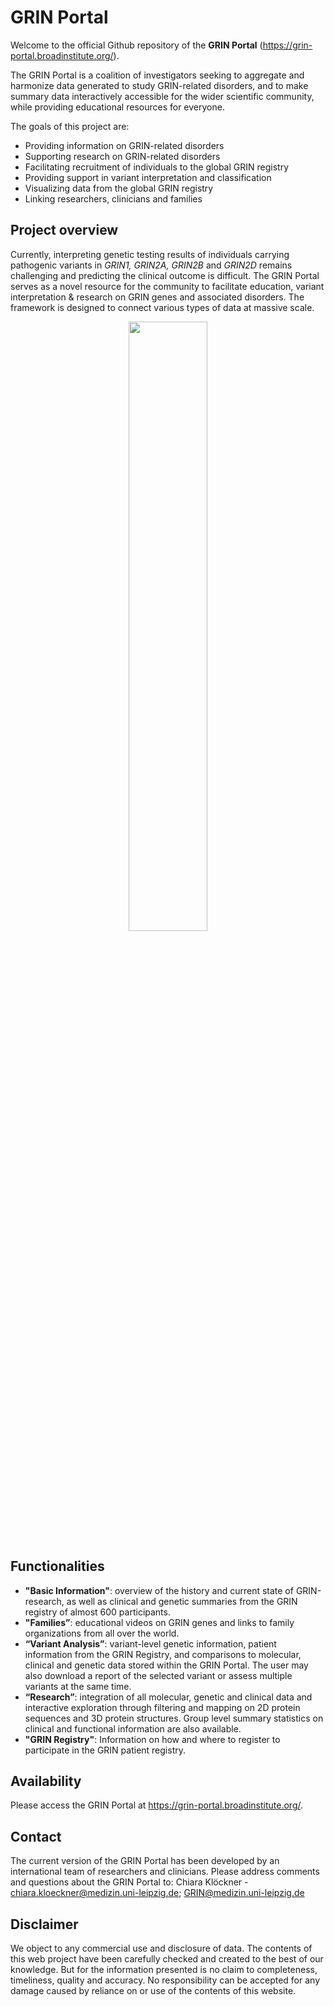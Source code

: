 # GRIN Portal

Welcome to the official Github repository of the **GRIN Portal** (https://grin-portal.broadinstitute.org/).

The GRIN Portal is a coalition of investigators seeking to aggregate and harmonize data generated to study GRIN-related disorders, and to make summary data interactively accessible for the wider scientific community, while providing educational resources for everyone.

The goals of this project are:

- Providing information on GRIN-related disorders
- Supporting research on GRIN-related disorders
- Facilitating recruitment of individuals to the global GRIN registry
- Providing support in variant interpretation and classification
- Visualizing data from the global GRIN registry
- Linking researchers, clinicians and families

## Project overview
Currently, interpreting genetic testing results of individuals carrying pathogenic variants in *GRIN1, GRIN2A, GRIN2B* and *GRIN2D* remains challenging and predicting the clinical outcome is difficult.
The GRIN Portal serves as a novel resource for the community to facilitate education, variant interpretation & research on GRIN genes and associated disorders. The framework is designed to connect various types of data at massive scale.

<p align="center">
<img src="https://user-images.githubusercontent.com/67484272/145692474-d564e2af-538c-432e-86e9-70338fbb741b.png" width=50%>
</p>

## Functionalities
- **"Basic Information"**: overview of the history and current state of GRIN-research, as well as clinical and genetic summaries from the GRIN registry of almost 600 participants.
- **"Families”**: educational videos on GRIN genes and links to family organizations from all over the world.
- **“Variant Analysis”**: variant-level genetic information, patient information from the GRIN Registry, and comparisons to molecular, clinical and genetic data stored within the GRIN Portal. The user may also download a report of the selected variant or assess multiple variants at the same time. 
- **“Research”**: integration of all molecular, genetic and clinical data and interactive exploration through filtering and mapping on 2D protein sequences and 3D protein structures. Group level summary statistics on clinical and functional information are also available. 
- **"GRIN Registry"**: Information on how and where to register to participate in the GRIN patient registry.

## Availability
Please access the GRIN Portal at https://grin-portal.broadinstitute.org/.

## Contact
The current version of the GRIN Portal has been developed by an international team of researchers and clinicians. Please address comments and questions about the GRIN Portal to: Chiara Klöckner - chiara.kloeckner@medizin.uni-leipzig.de; GRIN@medizin.uni-leipzig.de
## Disclaimer
We object to any commercial use and disclosure of data. The contents of this web project have been carefully checked and created to the best of our knowledge. But for the information presented is no claim to completeness, timeliness, quality and accuracy. No responsibility can be accepted for any damage caused by reliance on or use of the contents of this website.



